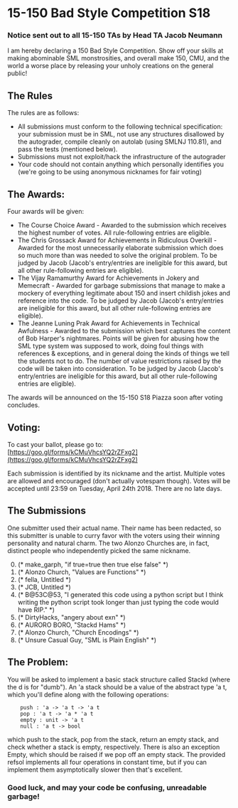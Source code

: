 # 15-150 Bad Style Competition S18

### Notice sent out to all 15-150 TAs by Head TA Jacob Neumann
I am hereby declaring a 150 Bad Style Competition. Show off your skills at making abominable SML monstrosities, and overall make 150, CMU, and the world a worse place by releasing your unholy creations on the general public!

## The Rules
The rules are as follows:
- All submissions must conform to the following technical specification: your submission must be in SML, not use any structures disallowed by the autograder, compile cleanly on autolab (using SMLNJ 110.81), and pass the tests (mentioned below).
- Submissions must not exploit/hack the infrastructure of the autograder
- Your code should not contain anything which personally identifies you (we're going to be using anonymous nicknames for fair voting)

## The Awards:
Four awards will be given:
- The Course Choice Award - Awarded to the submission which receives the highest number of votes. All rule-following entries are eligible.
- The Chris Grossack Award for Achievements in Ridiculous Overkill - Awarded for the most unnecessarily elaborate submission which does so much more than was needed to solve the original problem. To be judged by Jacob (Jacob's entry/entries are ineligible for this award, but all other rule-following entries are eligible).
- The Vijay Ramamurthy Award for Achievements in Jokery and Memecraft - Awarded for garbage submissions that manage to make a mockery of everything legitimate about 150 and insert childish jokes and reference into the code. To be judged by Jacob (Jacob's entry/entries are ineligible for this award, but all other rule-following entries are eligible).
- The Jeanne Luning Prak Award for Achievements in Technical Awfulness - Awarded to the submission which best captures the content of Bob Harper's nightmares. Points will be given for abusing how the SML type system was supposed to work, doing foul things with references & exceptions, and in general doing the kinds of things we tell the students not to do. The number of value restrictions raised by the code will be taken into consideration. To be judged by Jacob (Jacob's entry/entries are ineligible for this award, but all other rule-following entries are eligible).

The awards will be announced on the 15-150 S18 Piazza soon after voting concludes.

## Voting:
To cast your ballot, please go to:
[https://goo.gl/forms/kCMuVhcsYQ2rZFxg2](https://goo.gl/forms/kCMuVhcsYQ2rZFxg2)

Each submission is identified by its nickname and the artist. Multiple votes are allowed and encouraged (don't actually votespam though). Votes will be accepted until 23:59 on Tuesday, April 24th 2018. There are no late days.

## The Submissions
One submitter used their actual name. Their name has been redacted, so this submitter is unable to curry favor with the voters using their winning personality and natural charm. The two Alonzo Churches are, in fact, distinct people who independently picked the same nickname.

0. (* make_garph, "if true=true then true else false" *)
1. (* Alonzo Church, "Values are Functions" *)
2. (* fella, Untitled *)
3. (* JCB, Untitled *)
4. (* B@53C@53, "I generated this code using a python script
                 but I think writing the python script
                 took longer than just typing the code would
                 have RIP." *)
5. (* DirtyHacks, "angery about exn" *)
6. (* AURORO BORO, "Stackd Hams" *)
7. (* Alonzo Church, "Church Encodings" *)
8. (* Unsure Casual Guy, "SML is Plain English" *)


## The Problem:
You will be asked to implement a basic stack structure called Stackd (where the d is for "dumb"). An 'a stack should be a value of the abstract type 'a t, which you'll define along with the following operations:
```
    push : 'a -> 'a t -> 'a t
    pop : 'a t -> 'a * 'a t
    empty : unit -> 'a t
    null : 'a t -> bool
```
which push to the stack, pop from the stack, return an empty stack, and check whether a stack is empty, respectively. There is also an exception Empty, which should be raised if we pop off an empty stack. The provided refsol implements all four operations in constant time, but if you can implement them asymptotically slower then that's excellent.

### Good luck, and may your code be confusing, unreadable garbage!
